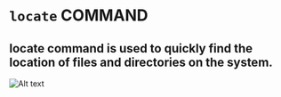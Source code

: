 # `locate` COMMAND


## locate command  is used to quickly find the location of files and directories on the system.



![Alt text](<images/locate cmd.PNG>)
